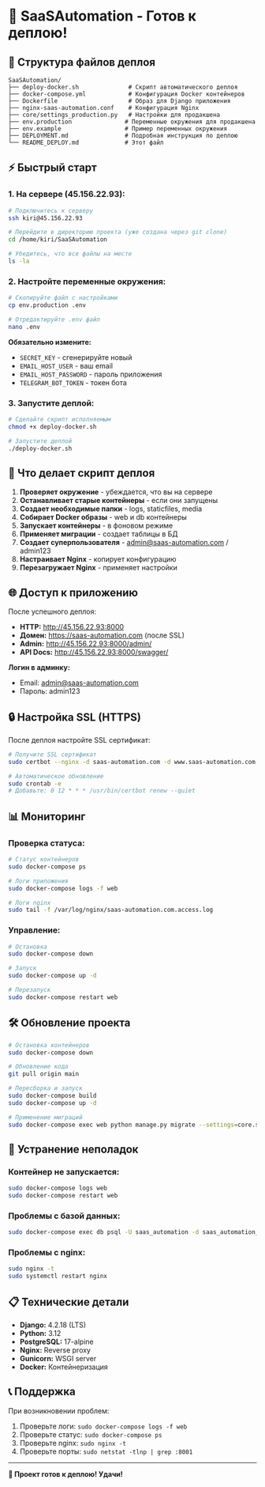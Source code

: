 # 🚀 SaaSAutomation - Готов к деплою!

## 📁 Структура файлов деплоя

```
SaaSAutomation/
├── deploy-docker.sh              # Скрипт автоматического деплоя
├── docker-compose.yml            # Конфигурация Docker контейнеров
├── Dockerfile                    # Образ для Django приложения
├── nginx-saas-automation.conf    # Конфигурация Nginx
├── core/settings_production.py   # Настройки для продакшена
├── env.production               # Переменные окружения для продакшена
├── env.example                  # Пример переменных окружения
├── DEPLOYMENT.md                # Подробная инструкция по деплою
└── README_DEPLOY.md             # Этот файл
```

## ⚡ Быстрый старт

### 1. На сервере (45.156.22.93):
```bash
# Подключитесь к серверу
ssh kiri@45.156.22.93

# Перейдите в директорию проекта (уже создана через git clone)
cd /home/kiri/SaaSAutomation

# Убедитесь, что все файлы на месте
ls -la
```

### 2. Настройте переменные окружения:
```bash
# Скопируйте файл с настройками
cp env.production .env

# Отредактируйте .env файл
nano .env
```

**Обязательно измените:**
- `SECRET_KEY` - сгенерируйте новый
- `EMAIL_HOST_USER` - ваш email
- `EMAIL_HOST_PASSWORD` - пароль приложения
- `TELEGRAM_BOT_TOKEN` - токен бота

### 3. Запустите деплой:
```bash
# Сделайте скрипт исполняемым
chmod +x deploy-docker.sh

# Запустите деплой
./deploy-docker.sh
```

## 🔧 Что делает скрипт деплоя

1. **Проверяет окружение** - убеждается, что вы на сервере
2. **Останавливает старые контейнеры** - если они запущены
3. **Создает необходимые папки** - logs, staticfiles, media
4. **Собирает Docker образы** - web и db контейнеры
5. **Запускает контейнеры** - в фоновом режиме
6. **Применяет миграции** - создает таблицы в БД
7. **Создает суперпользователя** - admin@saas-automation.com / admin123
8. **Настраивает Nginx** - копирует конфигурацию
9. **Перезагружает Nginx** - применяет настройки

## 🌐 Доступ к приложению

После успешного деплоя:

- **HTTP:** http://45.156.22.93:8000
- **Домен:** https://saas-automation.com (после SSL)
- **Admin:** http://45.156.22.93:8000/admin/
- **API Docs:** http://45.156.22.93:8000/swagger/

**Логин в админку:**
- Email: admin@saas-automation.com
- Пароль: admin123

## 🔒 Настройка SSL (HTTPS)

После деплоя настройте SSL сертификат:

```bash
# Получите SSL сертификат
sudo certbot --nginx -d saas-automation.com -d www.saas-automation.com

# Автоматическое обновление
sudo crontab -e
# Добавьте: 0 12 * * * /usr/bin/certbot renew --quiet
```

## 📊 Мониторинг

### Проверка статуса:
```bash
# Статус контейнеров
sudo docker-compose ps

# Логи приложения
sudo docker-compose logs -f web

# Логи nginx
sudo tail -f /var/log/nginx/saas-automation.com.access.log
```

### Управление:
```bash
# Остановка
sudo docker-compose down

# Запуск
sudo docker-compose up -d

# Перезапуск
sudo docker-compose restart web
```

## 🛠️ Обновление проекта

```bash
# Остановка контейнеров
sudo docker-compose down

# Обновление кода
git pull origin main

# Пересборка и запуск
sudo docker-compose build
sudo docker-compose up -d

# Применение миграций
sudo docker-compose exec web python manage.py migrate --settings=core.settings_production
```

## 🚨 Устранение неполадок

### Контейнер не запускается:
```bash
sudo docker-compose logs web
sudo docker-compose restart web
```

### Проблемы с базой данных:
```bash
sudo docker-compose exec db psql -U saas_automation -d saas_automation_db
```

### Проблемы с nginx:
```bash
sudo nginx -t
sudo systemctl restart nginx
```

## 📋 Технические детали

- **Django:** 4.2.18 (LTS)
- **Python:** 3.12
- **PostgreSQL:** 17-alpine
- **Nginx:** Reverse proxy
- **Gunicorn:** WSGI server
- **Docker:** Контейнеризация

## 📞 Поддержка

При возникновении проблем:
1. Проверьте логи: `sudo docker-compose logs -f web`
2. Проверьте статус: `sudo docker-compose ps`
3. Проверьте nginx: `sudo nginx -t`
4. Проверьте порты: `sudo netstat -tlnp | grep :8001`

---

**🎉 Проект готов к деплою! Удачи!**
